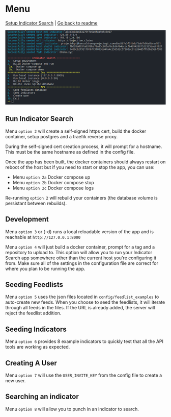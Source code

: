 # Menu
[Setup Indicator Search](setup.md) | [Go back to readme](../README.md)

![Menu](../app/routers/web/static/images/menu.png)

## Run Indicator Search
Menu `option 2` will create a self-signed https cert, build the docker container, setup postgres and a traefik reverse proxy.

During the self-signed cert creation process, it will prompt for a hostname. This must be the same hostname as defined in the config file.

Once the app has been built, the docker containers should always restart on reboot of the host but if you need to start or stop the app, you can use:
* Menu `option 2a` Docker compose up
* Menu `option 2b` Docker compose stop
* Menu `option 2c` Docker compose logs

Re-running `option 2` will rebuild your containers (the database volume is persistant between rebuilds).

## Development
Menu `option 3` or (-d) runs a local reloadable version of the app and is reachable at `http://127.0.0.1:8000`

Menu `option 4` will just build a docker container, prompt for a tag and a repository to upload to. This option will allow you to run your Indicator Search app somewhere other than the current host you're configuring it from. Make sure all of the settings in the configuration file are correct for where you plan to be running the app.

## Seeding Feedlists
Menu `option 5` uses the json files located in `config/feedlist_examples` to auto-create new feeds. When you choose to seed the feedlists, it will iterate through all feeds in the files. If the URL is already added, the server will reject the feedlist addition.

## Seeding Indicators
Menu `option 6` provides 8 example indicators to quickly test that all the API tools are working as expected.

## Creating A User
Menu `option 7` will use the `USER_INVITE_KEY` from the config file to create a new user.

## Searching an indicator
Menu `option 8` will allow you to punch in an indicator to search.